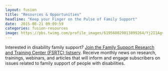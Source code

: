 ```yaml
---
layout: fusion
title: "Resources & Opportunities"
headline: "Keep your Finger on the Pulse of Family Support"
date:  2015-08-21 09:09:59
categories: fusion-resources
image: https://pbs.twimg.com/profile_images/619560029813899264/Yj2I1Agv.jpg
---
```

Interested in disability family support? <a href="http://fsrtc.ahslabs.uic.edu/join-our-listserv/">Join the Family Support Research and Training Center (FSRTC) listserv</a>. Receive monthly news on research, trainings, webinars, and articles that will inform and engage subscribers on issues related to family support of people with disabilities. 